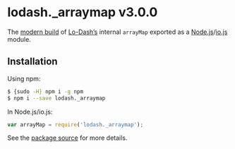 # lodash._arraymap v3.0.0

The [modern build](https://github.com/lodash/lodash/wiki/Build-Differences) of [Lo-Dash’s](https://lodash.com/) internal `arrayMap` exported as a [Node.js](http://nodejs.org/)/[io.js](https://iojs.org/) module.

## Installation

Using npm:

```bash
$ {sudo -H} npm i -g npm
$ npm i --save lodash._arraymap
```

In Node.js/io.js:

```js
var arrayMap = require('lodash._arraymap');
```

See the [package source](https://github.com/lodash/lodash/blob/3.0.0-npm-packages/lodash._arraymap/index.js) for more details.
